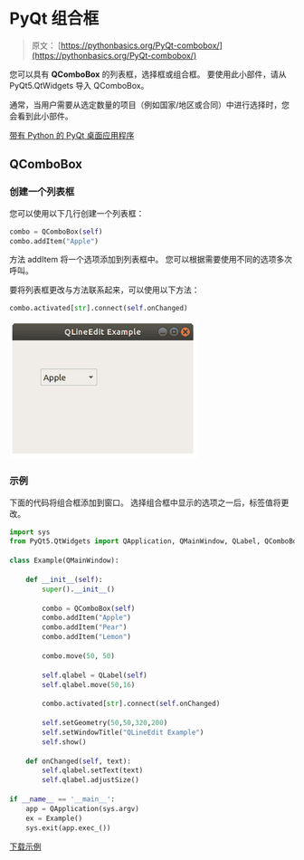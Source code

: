 # PyQt 组合框

> 原文： [https://pythonbasics.org/PyQt-combobox/](https://pythonbasics.org/PyQt-combobox/)

您可以具有 **QComboBox** 的列表框，选择框或组合框。 要使用此小部件，请从 PyQt5.QtWidgets 导入 QComboBox。

通常，当用户需要从选定数量的项目（例如国家/地区或合同）中进行选择时，您会看到此小部件。


[带有 Python 的 PyQt 桌面应用程序](https://gum.co/pysqtsamples)

## QComboBox

### 创建一个列表框

您可以使用以下几行创建一个列表框：

```py
combo = QComboBox(self)
combo.addItem("Apple")

```

方法 addItem 将一个选项添加到列表框中。 您可以根据需要使用不同的选项多次呼叫。

要将列表框更改与方法联系起来，可以使用以下方法：

```py
combo.activated[str].connect(self.onChanged)      

```

![pyqt combobox](img/9f48d29be5f240c66f4b4c975d71ebf8.jpg)

### 示例

下面的代码将组合框添加到窗口。 选择组合框中显示的选项之一后，标签值将更改。

```py
import sys
from PyQt5.QtWidgets import QApplication, QMainWindow, QLabel, QComboBox, QPushButton

class Example(QMainWindow):

    def __init__(self):
        super().__init__()

        combo = QComboBox(self)
        combo.addItem("Apple")
        combo.addItem("Pear")
        combo.addItem("Lemon")

        combo.move(50, 50)

        self.qlabel = QLabel(self)
        self.qlabel.move(50,16)

        combo.activated[str].connect(self.onChanged)      

        self.setGeometry(50,50,320,200)
        self.setWindowTitle("QLineEdit Example")
        self.show()

    def onChanged(self, text):
        self.qlabel.setText(text)
        self.qlabel.adjustSize()

if __name__ == '__main__':
    app = QApplication(sys.argv)
    ex = Example()
    sys.exit(app.exec_())

```

[下载示例](https://gum.co/pysqtsamples)